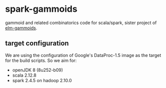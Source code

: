 # spark-gammoids
gammoid and related combinatorics code for scala/spark, sister project of [elm-gammoids](http://git.albrecht.plus/elm-gammoids).


## target configuration

We are using the configuration of Google's DataProc-1.5 image as the target for the build scripts. So we aim for:

* openJDK 8 (8u252-b09)
* scala 2.12.8
* spark 2.4.5 on hadoop 2.10.0